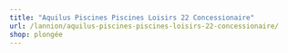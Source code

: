 ```yaml
---
title: "Aquilus Piscines Piscines Loisirs 22 Concessionaire"
url: /lannion/aquilus-piscines-piscines-loisirs-22-concessionaire/
shop: plongée
---
```

